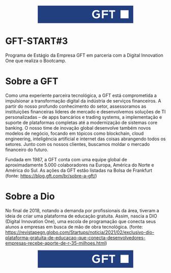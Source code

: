 <p align="center">
  <a href="https://www.gft.com/br/pt/" target="_blank">
    <img align="center" width="300" src="https://github.com/Paulo-Ultra/GFT-START-3/blob/main/GFT%20Logo.png" style="max-width:100%;">
     </a>
</p>

# GFT-START#3
Programa de Estágio da Empresa GFT em parceria com a Digital Innovation One que realiza o Bootcamp.

# Sobre a GFT

Como uma experiente parceira tecnológica, a GFT está comprometida a impulsionar a transformação digital da indústria de serviços financeiros. A partir do nosso profundo conhecimento do setor, assessoramos as instituições financeiras líderes de mercado e desenvolvemos soluções de TI personalizadas – de apps bancários e trading systems, a implementação e suporte de plataformas completas até a modernização de sistemas core banking. O nosso time de inovação global desenvolve também novos modelos de negócio, focando em tópicos como blockchain, cloud engineering, inteligência artificial e internet das coisas abrangendo todos os setores. Junto com os nossos clientes, buscamos moldar o mercado financeiro do futuro.

Fundada em 1987, a GFT conta com uma equipe global de aproximadamente 5.000 colaboradores na Europa, América do Norte e América do Sul. As ações da GFT estão listadas na Bolsa de Frankfurt (fonte: https://blog.gft.com/br/sobre-a-gft/)

# Sobre a Dio

No final de 2018, notando a demanda por profissionais da área, tiveram a ideia de criar uma plataforma de educação gratuita. Assim, nascia a DIO (Digital Innovation One), uma escola de programação que conecta seus alunos a empresas em busca de mão de obra tecnológica. (fonte: https://revistapegn.globo.com/Startups/noticia/2021/02/exclusivo-dio-plataforma-gratuita-de-educacao-que-conecta-desenvolvedores-empresas-recebe-aporte-de-r-35-milhoes.html)

<p align="center">
  <a href="https://www.gft.com/br/pt/" target="_blank">
    <img align="center" width="300" src="https://github.com/Paulo-Ultra/GFT-START-3/blob/main/GFT%20Logo.png" style="max-width:100%;">
     </a>
</p>
